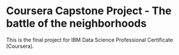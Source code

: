 # Coursera Capstone Project - The battle of the neighborhoods
This is the final project for IBM Data Science Professional Certificate (Coursera).
